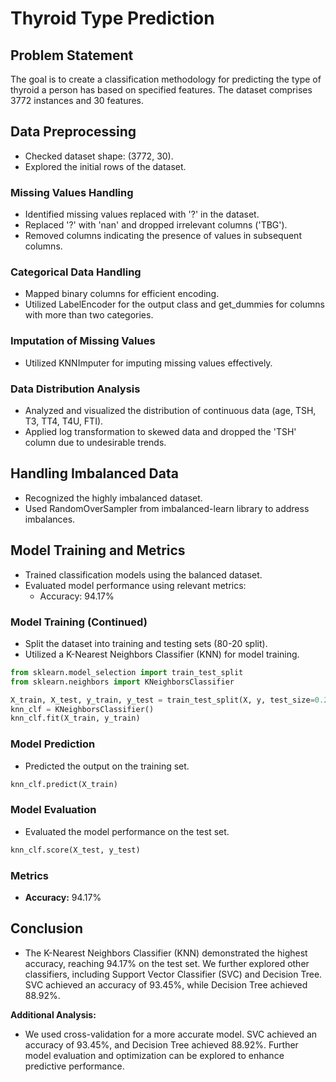 # Thyroid Type Prediction

## Problem Statement
The goal is to create a classification methodology for predicting the type of thyroid a person has based on specified features. The dataset comprises 3772 instances and 30 features.

## Data Preprocessing
- Checked dataset shape: (3772, 30).
- Explored the initial rows of the dataset.

### Missing Values Handling
- Identified missing values replaced with '?' in the dataset.
- Replaced '?' with 'nan' and dropped irrelevant columns ('TBG').
- Removed columns indicating the presence of values in subsequent columns.

### Categorical Data Handling
- Mapped binary columns for efficient encoding.
- Utilized LabelEncoder for the output class and get_dummies for columns with more than two categories.

### Imputation of Missing Values
- Utilized KNNImputer for imputing missing values effectively.

### Data Distribution Analysis
- Analyzed and visualized the distribution of continuous data (age, TSH, T3, TT4, T4U, FTI).
- Applied log transformation to skewed data and dropped the 'TSH' column due to undesirable trends.

## Handling Imbalanced Data
- Recognized the highly imbalanced dataset.
- Used RandomOverSampler from imbalanced-learn library to address imbalances.

## Model Training and Metrics
- Trained classification models using the balanced dataset.
- Evaluated model performance using relevant metrics:
  - Accuracy: 94.17%

### Model Training (Continued)
- Split the dataset into training and testing sets (80-20 split).
- Utilized a K-Nearest Neighbors Classifier (KNN) for model training.

```python
from sklearn.model_selection import train_test_split
from sklearn.neighbors import KNeighborsClassifier

X_train, X_test, y_train, y_test = train_test_split(X, y, test_size=0.2)
knn_clf = KNeighborsClassifier()
knn_clf.fit(X_train, y_train)
```

### Model Prediction
- Predicted the output on the training set.

```python
knn_clf.predict(X_train)
```

### Model Evaluation
- Evaluated the model performance on the test set.

```python
knn_clf.score(X_test, y_test)
```

### Metrics
- **Accuracy:** 94.17%

## Conclusion
- The K-Nearest Neighbors Classifier (KNN) demonstrated the highest accuracy, reaching 94.17% on the test set. We further explored other classifiers, including Support Vector Classifier (SVC) and Decision Tree. SVC achieved an accuracy of 93.45%, while Decision Tree achieved 88.92%.

**Additional Analysis:**
- We used cross-validation for a more accurate model. SVC achieved an accuracy of 93.45%, and Decision Tree achieved 88.92%. Further model evaluation and optimization can be explored to enhance predictive performance.
